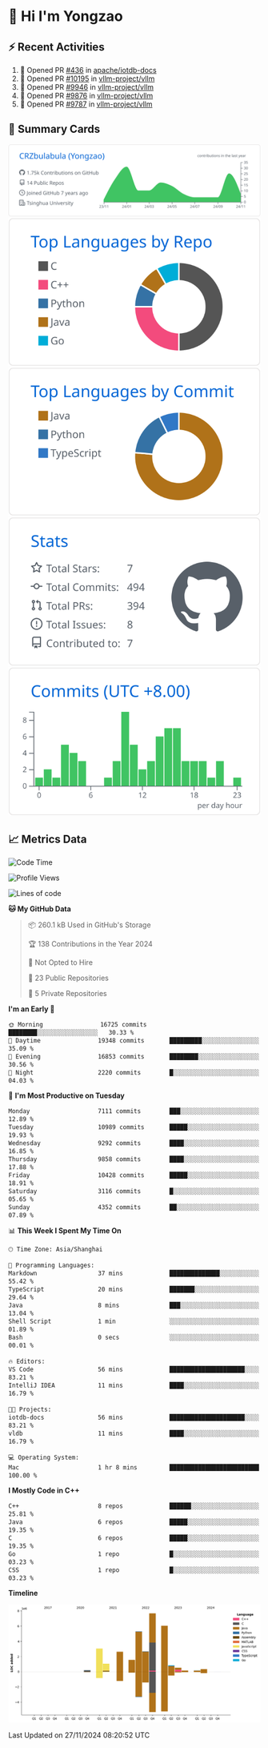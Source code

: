 # 👋 Hi I'm Yongzao

## ⚡ Recent Activities
<!--START_SECTION:activity-->
1. 💪 Opened PR [#436](https://github.com/apache/iotdb-docs/pull/436) in [apache/iotdb-docs](https://github.com/apache/iotdb-docs)
2. 💪 Opened PR [#10195](https://github.com/vllm-project/vllm/pull/10195) in [vllm-project/vllm](https://github.com/vllm-project/vllm)
3. 💪 Opened PR [#9946](https://github.com/vllm-project/vllm/pull/9946) in [vllm-project/vllm](https://github.com/vllm-project/vllm)
4. 💪 Opened PR [#9876](https://github.com/vllm-project/vllm/pull/9876) in [vllm-project/vllm](https://github.com/vllm-project/vllm)
5. 💪 Opened PR [#9787](https://github.com/vllm-project/vllm/pull/9787) in [vllm-project/vllm](https://github.com/vllm-project/vllm)
<!--END_SECTION:activity-->

## 🎑 Summary Cards

[![](https://raw.githubusercontent.com/CRZbulabula/CRZbulabula/main/profile-summary-card-output/github/0-profile-details.svg)](https://github.com/vn7n24fzkq/github-profile-summary-cards)
[![](https://raw.githubusercontent.com/CRZbulabula/CRZbulabula/main/profile-summary-card-output/github/1-repos-per-language.svg)](https://github.com/vn7n24fzkq/github-profile-summary-cards) [![](https://raw.githubusercontent.com/CRZbulabula/CRZbulabula/main/profile-summary-card-output/github/2-most-commit-language.svg)](https://github.com/vn7n24fzkq/github-profile-summary-cards)
[![](https://raw.githubusercontent.com/CRZbulabula/CRZbulabula/main/profile-summary-card-output/github/3-stats.svg)](https://github.com/vn7n24fzkq/github-profile-summary-cards) [![](https://raw.githubusercontent.com/CRZbulabula/CRZbulabula/main/profile-summary-card-output/github/4-productive-time.svg)](https://github.com/vn7n24fzkq/github-profile-summary-cards)

## 📈 Metrics Data

<!--START_SECTION:waka-->
![Code Time](http://img.shields.io/badge/Code%20Time-726%20hrs%2013%20mins-blue)

![Profile Views](http://img.shields.io/badge/Profile%20Views-0-blue)

![Lines of code](https://img.shields.io/badge/From%20Hello%20World%20I%27ve%20Written-31.9%20million%20lines%20of%20code-blue)

**🐱 My GitHub Data** 

> 📦 260.1 kB Used in GitHub's Storage 
 > 
> 🏆 138 Contributions in the Year 2024
 > 
> 🚫 Not Opted to Hire
 > 
> 📜 23 Public Repositories 
 > 
> 🔑 5 Private Repositories 
 > 
**I'm an Early 🐤** 

```text
🌞 Morning                16725 commits       ████████░░░░░░░░░░░░░░░░░   30.33 % 
🌆 Daytime                19348 commits       █████████░░░░░░░░░░░░░░░░   35.09 % 
🌃 Evening                16853 commits       ████████░░░░░░░░░░░░░░░░░   30.56 % 
🌙 Night                  2220 commits        █░░░░░░░░░░░░░░░░░░░░░░░░   04.03 % 
```
📅 **I'm Most Productive on Tuesday** 

```text
Monday                   7111 commits        ███░░░░░░░░░░░░░░░░░░░░░░   12.89 % 
Tuesday                  10989 commits       █████░░░░░░░░░░░░░░░░░░░░   19.93 % 
Wednesday                9292 commits        ████░░░░░░░░░░░░░░░░░░░░░   16.85 % 
Thursday                 9858 commits        ████░░░░░░░░░░░░░░░░░░░░░   17.88 % 
Friday                   10428 commits       █████░░░░░░░░░░░░░░░░░░░░   18.91 % 
Saturday                 3116 commits        █░░░░░░░░░░░░░░░░░░░░░░░░   05.65 % 
Sunday                   4352 commits        ██░░░░░░░░░░░░░░░░░░░░░░░   07.89 % 
```


📊 **This Week I Spent My Time On** 

```text
🕑︎ Time Zone: Asia/Shanghai

💬 Programming Languages: 
Markdown                 37 mins             ██████████████░░░░░░░░░░░   55.42 % 
TypeScript               20 mins             ███████░░░░░░░░░░░░░░░░░░   29.64 % 
Java                     8 mins              ███░░░░░░░░░░░░░░░░░░░░░░   13.04 % 
Shell Script             1 min               ░░░░░░░░░░░░░░░░░░░░░░░░░   01.89 % 
Bash                     0 secs              ░░░░░░░░░░░░░░░░░░░░░░░░░   00.01 % 

🔥 Editors: 
VS Code                  56 mins             █████████████████████░░░░   83.21 % 
IntelliJ IDEA            11 mins             ████░░░░░░░░░░░░░░░░░░░░░   16.79 % 

🐱‍💻 Projects: 
iotdb-docs               56 mins             █████████████████████░░░░   83.21 % 
vldb                     11 mins             ████░░░░░░░░░░░░░░░░░░░░░   16.79 % 

💻 Operating System: 
Mac                      1 hr 8 mins         █████████████████████████   100.00 % 
```

**I Mostly Code in C++** 

```text
C++                      8 repos             ██████░░░░░░░░░░░░░░░░░░░   25.81 % 
Java                     6 repos             █████░░░░░░░░░░░░░░░░░░░░   19.35 % 
C                        6 repos             █████░░░░░░░░░░░░░░░░░░░░   19.35 % 
Go                       1 repo              █░░░░░░░░░░░░░░░░░░░░░░░░   03.23 % 
CSS                      1 repo              █░░░░░░░░░░░░░░░░░░░░░░░░   03.23 % 
```



**Timeline**

![Lines of Code chart](https://raw.githubusercontent.com/CRZbulabula/CRZbulabula/main/assets/bar_graph.png)


 Last Updated on 27/11/2024 08:20:52 UTC
<!--END_SECTION:waka-->

